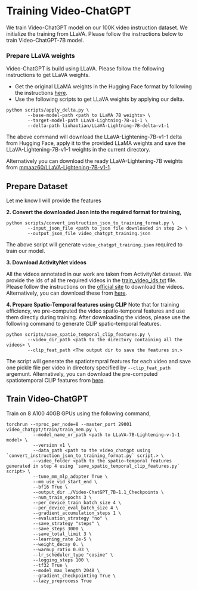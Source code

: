# Training Video-ChatGPT
We train Video-ChatGPT model on our 100K video instruction dataset. We initialize the training from LLaVA.
Please follow the instructions below to train Video-ChatGPT-7B model.

### Prepare LLaVA weights

Video-ChatGPT is build using LLaVA. Please follow the following instructions to get LLaVA weights.

- Get the original LLaMA weights in the Hugging Face format by following the instructions [here](https://huggingface.co/docs/transformers/main/model_doc/llama).
- Use the following scripts to get LLaVA weights by applying our delta.
```shell
python scripts/apply_delta.py \ 
        --base-model-path <path to LLaMA 7B weights> \
        --target-model-path LLaVA-Lightning-7B-v1-1 \
        --delta-path liuhaotian/LLaVA-Lightning-7B-delta-v1-1
```

The above command will download the LLaVA-Lightening-7B-v1-1 delta from Hugging Face, apply it to the provided LLaMA 
weights and save the LLaVA-Lightening-7B-v1-1 weights in the current directory.

Alternatively you can download the ready LLaVA-Lightening-7B weights from [mmaaz60/LLaVA-Lightening-7B-v1-1](https://huggingface.co/mmaaz60/LLaVA-7B-Lightening-v1-1).


## Prepare Dataset

Let me know I will provide the features


**2. Convert the downloaded Json into the required format for training,**

```shell
python scripts/convert_instruction_json_to_training_format.py \
        --input_json_file <path to json file downloaded in step 2> \
        --output_json_file video_chatgpt_training.json
```
The above script will generate `video_chatgpt_training.json` required to train our model.

**3. Download ActivityNet videos**

All the videos annotated in our work are taken from ActivityNet dataset. 
We provide the ids of all the required videos in the [train_video_ids.txt](train_video_ids.txt) file. 
Please follow the instructions on the [official site](http://activity-net.org/download.html) to download the videos. 
Alternatively, you can download these from [here](https://mbzuaiac-my.sharepoint.com/:f:/g/personal/hanoona_bangalath_mbzuai_ac_ae/EnLRDehrr8lGqHpC5w1zZ9QBnsiVffYy5vCv8Hl14deRcg?e=Ul5DUE).

**4. Prepare Spatio-Temporal features using CLIP**
Note that for training efficiency, we pre-computed the video spatio-temporal features and use them directly during training.
After downloading the videos, please use the following command to generate CLIP spatio-temporal features.

```shell
python scripts/save_spatio_temporal_clip_features.py \
        --video_dir_path <path to the directory containing all the videos> \
        --clip_feat_path <The output dir to save the features in.>
```
The script will generate the spatiotempral features for each video and 
save one pickle file per video in directory specified by `--clip_feat_path` argemunt. 
Alternatively, you can download the pre-computed spatiotemporal CLIP features from [here](https://mbzuaiac-my.sharepoint.com/:f:/g/personal/hanoona_bangalath_mbzuai_ac_ae/EnLRDehrr8lGqHpC5w1zZ9QBnsiVffYy5vCv8Hl14deRcg?e=Ul5DUE).

## Train Video-ChatGPT

Train on 8 A100 40GB GPUs using the following command,
```shell
torchrun --nproc_per_node=8 --master_port 29001 video_chatgpt/train/train_mem.py \
          --model_name_or_path <path to LLaVA-7B-Lightening-v-1-1 model> \
          --version v1 \
          --data_path <path to the video_chatgpt using `convert_instruction_json_to_training_format.py` script.> \
          --video_folder <path to the spatio-temporal features generated in step 4 using `save_spatio_temporal_clip_features.py` script> \
          --tune_mm_mlp_adapter True \
          --mm_use_vid_start_end \
          --bf16 True \
          --output_dir ./Video-ChatGPT_7B-1.1_Checkpoints \
          --num_train_epochs 3 \
          --per_device_train_batch_size 4 \
          --per_device_eval_batch_size 4 \
          --gradient_accumulation_steps 1 \
          --evaluation_strategy "no" \
          --save_strategy "steps" \
          --save_steps 3000 \
          --save_total_limit 3 \
          --learning_rate 2e-5 \
          --weight_decay 0. \
          --warmup_ratio 0.03 \
          --lr_scheduler_type "cosine" \
          --logging_steps 100 \
          --tf32 True \
          --model_max_length 2048 \
          --gradient_checkpointing True \
          --lazy_preprocess True
```
